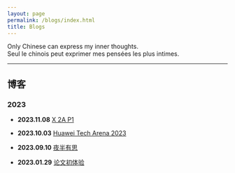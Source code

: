 ```yaml
---
layout: page
permalink: /blogs/index.html
title: Blogs
---
```


Only Chinese can express my inner thoughts.
<br> Seul le chinois peut exprimer mes pensées les plus intimes.

---

## 博客

### 2023

- **2023.11.08** [X 2A P1](https://zian-chen.github.io/blogs/231108)

- **2023.10.03** [Huawei Tech Arena 2023](https://zian-chen.github.io/blogs/231003)

- **2023.09.10** [夜半有思](https://zian-chen.github.io/blogs/230910)

- **2023.01.29** [论文初体验](https://zian-chen.github.io/blogs/230129)

